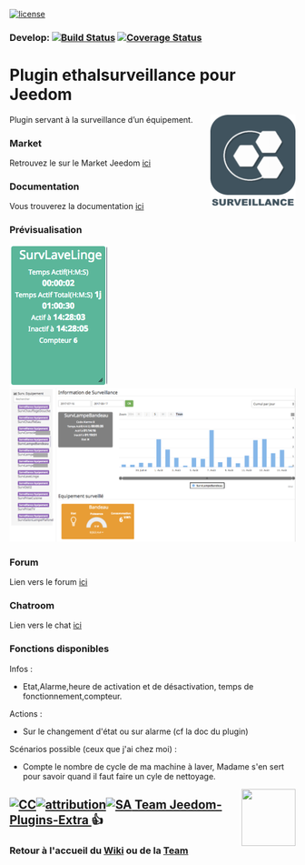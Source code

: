[![license](https://img.shields.io/github/license/Jeedom-Plugins-Extra/plugin-ethalsurveillance.svg)](./LICENSE)

### Develop: [![Build Status](https://travis-ci.org/Jeedom-Plugins-Extra/plugin-ethalsurveillance.svg?branch=develop)](https://travis-ci.org/Jeedom-Plugins-Extra/plugin-ethalsurveillance)  [![Coverage Status](https://coveralls.io/repos/github/Jeedom-Plugins-Extra/plugin-ethalsurveillance/badge.svg?branch=develop)](https://coveralls.io/github/Jeedom-Plugins-Extra/plugin-ethalsurveillance?branch=develop)


# Plugin ethalsurveillance pour Jeedom

<img src="plugin_info/ethalsurveillance_icon.png" align="right" height="160" width="150">

Plugin servant à la surveillance d’un équipement.


### Market

Retrouvez le sur le Market Jeedom [ici](https://www.jeedom.com/market/index.php?v=d&p=market&type=plugin&&name=ethalsurveillance)


### Documentation

Vous trouverez la documentation [ici](https://Jeedom-Plugins-Extra.github.io/plugin-ethalsurveillance/fr_FR/)


### Prévisualisation

<img src="docs/images/utilisation3-widget.png"/>
<img src="docs/images/panel.png"/>

### Forum

Lien vers le forum [ici](https://www.jeedom.com/forum/viewtopic.php?f=144&t=24637)


### Chatroom

Lien vers le chat [ici](https://gitter.im/Jeedom-Plugins-Extra/plugin-ethalsurveillance)


### Fonctions disponibles

Infos :
* Etat,Alarme,heure de activation et de désactivation, temps de fonctionnement,compteur.

Actions :
* Sur le changement d'état ou sur alarme (cf la doc du plugin)

Scénarios possible (ceux que j'ai chez moi) :
* Compte le nombre de cycle de ma machine à laver, Madame s'en sert pour savoir quand il faut faire un cyle de nettoyage.

<img src="https://github.com/Jeedom-Plugins-Extra/Jeedom-Plugins-Extra/blob/master/images/Jeedom-Plugins-Extra.png" align="right" height="100" width="95">

## <a href="https://creativecommons.org/licenses/by-sa/4.0/"><img alt="CC" src="https://creativecommons.org/images/deed/cc_blue_x2.png" height="24px" width="24px"><img alt="attribution" src="https://creativecommons.org/images/deed/attribution_icon_blue_x2.png" height="24px" width="24px"><img alt="SA" src="https://creativecommons.org/images/deed/sa_blue_x2.png" height="24px" width="24px"> Team Jeedom-Plugins-Extra </a> 👍
### Retour à l'accueil du [Wiki](https://github.com/Jeedom-Plugins-Extra/Jeedom-Plugins-Extra/wiki) ou de la [Team](https://github.com/Jeedom-Plugins-Extra)
